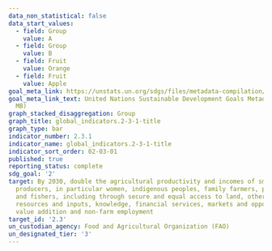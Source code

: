 ```yaml
---
data_non_statistical: false
data_start_values:
  - field: Group
    value: A
  - field: Group
    value: B
  - field: Fruit
    value: Orange
  - field: Fruit
    value: Apple
goal_meta_link: https://unstats.un.org/sdgs/files/metadata-compilation/Metadata-Goal-2.pdf
goal_meta_link_text: United Nations Sustainable Development Goals Metadata (PDF 4.0
  MB)
graph_stacked_disaggregation: Group
graph_title: global_indicators.2-3-1-title
graph_type: bar
indicator_number: 2.3.1
indicator_name: global_indicators.2-3-1-title
indicator_sort_order: 02-03-01
published: true
reporting_status: complete
sdg_goal: '2'
target: By 2030, double the agricultural productivity and incomes of small-scale food
  producers, in particular women, indigenous peoples, family farmers, pastoralists
  and fishers, including through secure and equal access to land, other productive
  resources and inputs, knowledge, financial services, markets and opportunities for
  value addition and non-farm employment
target_id: '2.3'
un_custodian_agency: Food and Agricultural Organization (FAO)
un_designated_tier: '3'
---
```

